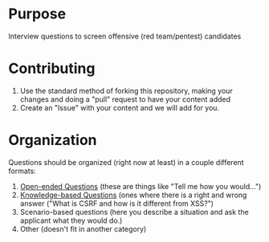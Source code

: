 # Purpose
Interview questions to screen offensive (red team/pentest) candidates

# Contributing
1. Use the standard method of forking this repository, making your changes and doing a "pull" request to have your content added
2. Create an "Issue" with your content and we will add for you.

# Organization
Questions should be organized (right now at least) in a couple different formats:

1. [Open-ended Questions](https://github.com/WebBreacher/offensiveinterview/blob/master/open.md) (these are things like "Tell me how you would...")
2. [Knowledge-based Questions](https://github.com/WebBreacher/offensiveinterview/blob/master/knowledge.md) (ones where there is a right and wrong answer ("What is CSRF and how is it different from XSS?")
3. Scenario-based questions (here you describe a situation and ask the applicant what they would do.)
4. Other (doesn't fit in another category)
